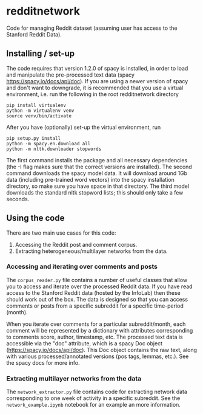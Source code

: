 # redditnetwork

Code for managing Reddit dataset (assuming user has access to the Stanford Reddit Data).

## Installing / set-up

The code requires that version 1.2.0 of spacy is installed, in order to load and manipulate the pre-processed text data (spacy https://spacy.io/docs/api/doc).
If you are using a newer version of spacy and don't want to downgrade, it is recommended that you use a virtual environment, i.e. run the following in the root redditnetwork directory

    pip install virtualenv
    python -m virtualenv venv
    source venv/bin/activate

After you have (optionally) set-up the virtual environment, run

    pip setup.py install
    python -m spacy.en.download all
    python -m nltk.downloader stopwords
The first command installs the package and all necessary dependencies (the -I flag makes sure that the correct versions are installed). 
The second command downloads the spacy model data. It will download around 1Gb data (including pre-trained word vectors) into the spacy installation directory, so make sure you have space in that directory.
The third model downloads the standard nltk stopword lists; this should only take a few seconds.
 

## Using the code

There are two main use cases for this code:
1) Accessing the Reddit post and comment corpus.
2) Extracting heterogeneous/multilayer networks from the data.

### Accessing and iterating over comments and posts

The `corpus_reader.py` file contains a number of useful classes that allow you to access and iterate over the processed Reddit data.
If you have read access to the Stanford Reddit data (hosted by the InfoLab) then these should work out of the box.
The data is designed so that you can access comments or posts from a specific subreddit for a specific time-period (month).


When you iterate over comments for a particular subreddit/month, 
each comment will be represented by a dictionary with attributes corresponding to comments score, author, timestamp, etc.
The processed text data is accessible via the "doc" attribute, which is a spacy Doc object (https://spacy.io/docs/api/doc).
This Doc object contains the raw text, along with various processed/annotated versions (pos tags, lemmas, etc.).
See the spacy docs for more info.

### Extracting multilayer networks from the data

The `network_extractor.py` file contains code for extracting network data corresponding to one week of activity in a specific subreddit.
See the `network_example.ipynb` notebook for an example an more information.
